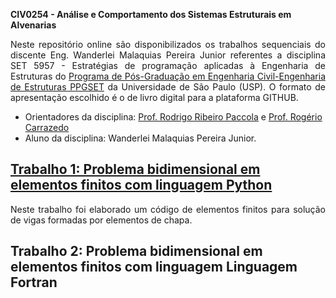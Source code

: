**CIV0254 - Análise e Comportamento dos Sistemas Estruturais em Alvenarias**

<p style='text-align: justify;'>Neste repositório online são disponibilizados os trabalhos sequenciais do discente Eng. Wanderlei Malaquias Pereira Junior referentes a disciplina SET 5957 - Estratégias de programação aplicadas à Engenharia de Estruturas do <a href="http://ppgset.eesc.usp.br">Programa de Pós-Graduação em Engenharia Civil-Engenharia de Estruturas PPGSET</a> da Universidade de São Paulo (USP). O formato de apresentação escolhido é o de livro digital para a plataforma GITHUB.</p>
  
- Orientadores da disciplina: [Prof. Rodrigo Ribeiro Paccola](http://lattes.cnpq.br/6516780235221804) e [Prof. Rogério Carrazedo](http://lattes.cnpq.br/9715974030451423) 
- Aluno da disciplina: Wanderlei Malaquias Pereira Junior.


## [Trabalho 1: Problema bidimensional em elementos finitos com linguagem Python](https://wmpjrufg.github.io/SET5957-EESC/trabalho1.html)

<p style='text-align: justify;'>Neste trabalho foi elaborado um código de elementos finitos para solução de vigas formadas por elementos de chapa.</p>

## Trabalho 2: Problema bidimensional em elementos finitos com linguagem Linguagem Fortran
